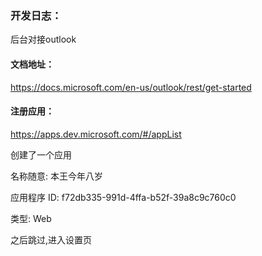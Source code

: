 ### 开发日志：

后台对接outlook

#### 文档地址：

https://docs.microsoft.com/en-us/outlook/rest/get-started

#### 注册应用：

https://apps.dev.microsoft.com/#/appList

创建了一个应用

名称随意: 本王今年八岁

应用程序 ID: f72db335-991d-4ffa-b52f-39a8c9c760c0

类型: Web

之后跳过,进入设置页